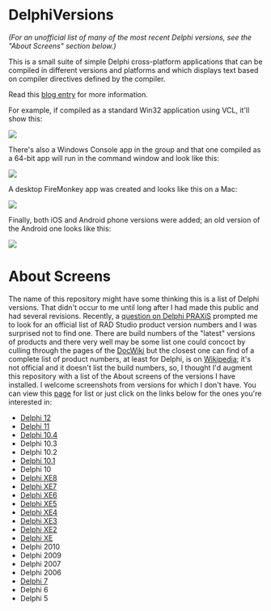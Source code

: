 DelphiVersions
==============

*(For an unofficial list of many of the most recent Delphi versions, see the "About Screens" section below.)*

This is a small suite of simple Delphi cross-platform applications that can be compiled in different versions and platforms and which displays text based on compiler directives defined by the compiler.

Read this [blog entry](https://corneliusconcepts.tech/programming-delphi-various-platforms-and-versions) for more information.

For example, if compiled as a standard Win32 application using VCL, it'll show this:

![](https://corneliusconcepts.tech/sites/default/files/10SeattleVCL_Win64_DebugSM.png)

There's also a Windows Console app in the group and that one compiled as a 64-bit app will run in the command window and look like this:

![](https://corneliusconcepts.tech/sites/default/files/XE_ConoleSM.png)

A desktop FireMonkey app was created and looks like this on a Mac:

![](https://corneliusconcepts.tech/sites/default/files/Delphi12-FireMonkey-MacOS64-DEBUG.png)

Finally, both iOS and Android phone versions were added; an old version of the Android one looks like this:

![](https://corneliusconcepts.tech/sites/default/files/AndroidPhone2.jpg)

# About Screens

The name of this repository might have some thinking this is a list of Delphi versions. That didn't occur to me until long after I had made this public and had several revisions. Recently, a [question on Delphi PRAXiS](https://en.delphipraxis.net/topic/11883-where-can-i-find-the-official-version-numbers-of-the-embarcadero-products/) prompted me to look for an official list of RAD Studio product version numbers and I was surprised not to find one. There are build numbers of the "latest" versions of products and there very well may be some list one could concoct by culling through the pages of the [DocWiki](https://docwiki.embarcadero.com/) but the closest one can find of a complete list of product numbers, at least for Delphi, is on [Wikipedia](https://en.wikipedia.org/wiki/History_of_Delphi_(software)); it's not official and it doesn't list the build numbers, so, I thought I'd augment this repository with a list of the About screens of the versions I have installed. I welcome screenshots from versions for which I don't have. You can view this [page](https://github.com/corneliusdavid/DelphiVersions/tree/master/AboutScreens) for list or just click on the links below for the ones you're interested in:

- [Delphi 12](AboutScreens/D12.1.png)
- [Delphi 11](AboutScreens/D11.3.png)
- [Delphi 10.4](AboutScreens/D10.4.png)
- Delphi 10.3 
- Delphi 10.2
- [Delphi 10.1](AboutScreens/D10.1.png)
- Delphi 10
- [Delphi XE8](AboutScreens/DXE8.png)
- [Delphi XE7](AboutScreens/DXE7.png)
- [Delphi XE6](AboutScreens/DXE6.png)
- [Delphi XE5](AboutScreens/DXE5.png)
- [Delphi XE4](AboutScreens/DXE4.png)
- [Delphi XE3](AboutScreens/DXE3.png)
- [Delphi XE2](AboutScreens/DXE2.png)
- [Delphi XE](AboutScreens/DXE.png)
- Delphi 2010
- Delphi 2009
- Delphi 2007
- Delphi 2006
- [Delphi 7](AboutScreens/D7.png)
- Delphi 6
- Delphi 5
